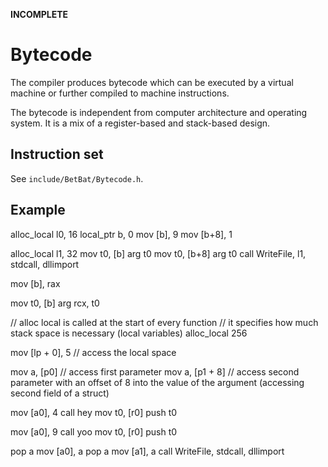 **INCOMPLETE**

# Bytecode
The compiler produces bytecode which can be executed by a virtual machine or further compiled to machine instructions.

The bytecode is independent from computer architecture and operating system. It is a mix of a register-based and stack-based design.

## Instruction set
See `include/BetBat/Bytecode.h`.


## Example
alloc_local l0, 16
local_ptr b, 0
mov [b], 9
mov [b+8], 1

alloc_local l1, 32
mov t0, [b]
arg t0
mov t0, [b+8]
arg t0
call WriteFile, l1, stdcall, dllimport

mov [b], rax

mov t0, [b]
arg rcx, t0




// alloc local is called at the start of every function
// it specifies how much stack space is necessary (local variables)
alloc_local 256

mov [lp + 0], 5 // access the local space

<!-- param a, 0, size // access first argument
param a, 1, size // access second argument
param_ptr a, 1, disp // get pointer to second argument -->
    
mov a, [p0] // access first parameter
mov a, [p1 + 8] // access second parameter with an offset of 8 into the value of the argument (accessing second field of a struct)


mov [a0], 4
call hey
mov t0, [r0]
push t0

mov [a0], 9
call yoo
mov t0, [r0]
push t0

pop a
mov [a0], a
pop a
mov [a1], a
call WriteFile, stdcall, dllimport


